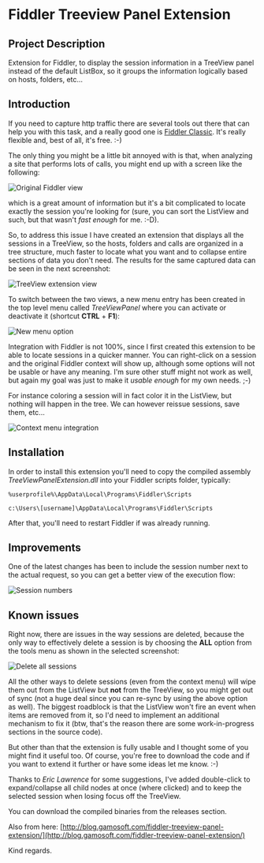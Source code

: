 # Fiddler Treeview Panel Extension

## Project Description
Extension for Fiddler, to display the session information in a TreeView panel instead of the default ListBox, so it groups the information logically based on hosts, folders, etc...

## Introduction
If you need to capture http traffic there are several tools out there that can help you with this task, and a really good one is [Fiddler Classic](https://www.telerik.com/download/fiddler).
It's really flexible and, best of all, it's free. :-)

The only thing you might be a little bit annoyed with is that, when analyzing a site that performs lots of calls, you might end up with a screen like the following:

![Original Fiddler view](./images/Home_fiddler1.png)

which is a great amount of information but it's a bit complicated to locate exactly the session you're looking for (sure, you can sort the ListView and such, but that wasn't _fast enough_ for me. :-D).

So, to address this issue I have created an extension that displays all the sessions in a TreeView, so the hosts, folders and calls are organized in a tree structure, much faster to locate what you want and to collapse entire sections of data you don't need. The results for the same captured data can be seen in the next screenshot:

![TreeView extension view](./images/Home_fiddler2.png)

To switch between the two views, a new menu entry has been created in the top level menu called _TreeViewPanel_ where you can activate or deactivate it (shortcut **CTRL** + **F1**):

![New menu option](./images/Home_fiddler3.png)

Integration with Fiddler is not 100%, since I first created this extension to be able to locate sessions in a quicker manner. You can right-click on a session and the original Fiddler context will show up, although some options will not be usable or have any meaning. I'm sure other stuff might not work as well, but again my goal was just to make it _usable enough_ for my own needs. ;-)

For instance coloring a session will in fact color it in the ListView, but nothing will happen in the tree.
We can however reissue sessions, save them, etc...

![Context menu integration](./images/Home_fiddler4.png)

## Installation
In order to install this extension you'll need to copy the compiled assembly _TreeViewPanelExtension.dll_ into your Fiddler scripts folder, typically:

```%userprofile%\AppData\Local\Programs\Fiddler\Scripts```

```c:\Users\[username]\AppData\Local\Programs\Fiddler\Scripts```

After that, you'll need to restart Fiddler if was already running.

## Improvements
One of the latest changes has been to include the session number next to the actual request, so you can get a better view of the execution flow:

![Session numbers](./images/Session-Numbers.png)

## Known issues
Right now, there are issues in the way sessions are deleted, because the only way to effectively delete a session is by choosing the **ALL** option from the tools menu as shown in the selected screenshot:

![Delete all sessions](./images/Home_fiddler5.png)

All the other ways to delete sessions (even from the context menu) will wipe them out from the ListView but **not** from the TreeView, so you might get out of sync (not a huge deal since you can re-sync by using the above option as well). The biggest roadblock is that the ListView won't fire an event when items are removed from it, so I'd need to implement an additional mechanism to fix it (btw, that's the reason there are some work-in-progress sections in the source code).

But other than that the extension is fully usable and I thought some of you might find it useful too.
Of course, you're free to download the code and if you want to extend it further or have some ideas let me know. :-)

Thanks to *Eric Lawrence* for some suggestions, I've added double-click to expand/collapse all child nodes at once (where clicked) and to keep the selected session when losing focus off the TreeView.

You can download the compiled binaries from the releases section.

Also from here:
[http://blog.gamosoft.com/fiddler-treeview-panel-extension/](http://blog.gamosoft.com/fiddler-treeview-panel-extension/)


Kind regards.